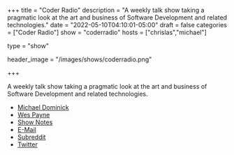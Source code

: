 +++
title = "Coder Radio"
description = "A weekly talk show taking a pragmatic look at the art and business of Software Development and related technologies."
date = "2022-05-10T04:10:01-05:00"
draft = false
categories = ["Coder Radio"]
show = "coderradio"
hosts = ["chrislas","michael"]

type = "show"


header_image = "/images/shows/coderradio.png"

+++

A weekly talk show taking a pragmatic look at the art and business of Software Development and related technologies.

<ul>
  <li><a href="https://coder.show/hosts/michael">Michael Dominick</a></li>
  <li><a href="https://coder.show/hosts/wespayne">Wes Payne</a></li>
  <li><a href="https://coder.show">Show Notes</a></li>
  <li><a href="https://www.jupiterbroadcasting.com/contact/">E-Mail</a></li>
  <li><a href="https://www.reddit.com/r/coderradio">Subreddit</a></li>
  <li><a href="https://twitter.com/coderradioshow">Twitter</a></li>
</ul>
